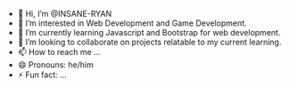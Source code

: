 - 👋 Hi, I’m @INSANE-RYAN
- 👀 I’m interested in Web Development and Game Development.
- 🌱 I’m currently learning Javascript and Bootstrap for web development.
- 💞️ I’m looking to collaborate on projects relatable to my current learning.
- 📫 How to reach me ...
- 😄 Pronouns: he/him
- ⚡ Fun fact: ...

<!---
INSANE-RYAN/INSANE-RYAN is a ✨ special ✨ repository because its `README.md` (this file) appears on your GitHub profile.
You can click the Preview link to take a look at your changes.
--->
